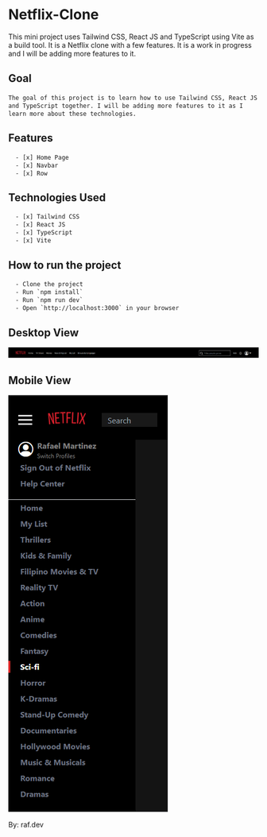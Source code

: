 # Netflix-Clone
  This mini project uses Tailwind CSS, React JS and TypeScript using Vite as a build tool. It is a Netflix clone with a few features. It is a work in progress and I will be adding more features to it.

## Goal
    The goal of this project is to learn how to use Tailwind CSS, React JS and TypeScript together. I will be adding more features to it as I learn more about these technologies.

## Features
      - [x] Home Page
      - [x] Navbar
      - [x] Row
  
## Technologies Used
      - [x] Tailwind CSS
      - [x] React JS
      - [x] TypeScript
      - [x] Vite

## How to run the project
      - Clone the project
      - Run `npm install`
      - Run `npm run dev`
      - Open `http://localhost:3000` in your browser

## Desktop View
![alt text](src/assets/project-screentshots/image.png)

## Mobile View
![alt text](src/assets/project-screentshots/image-1.png)


By: raf.dev